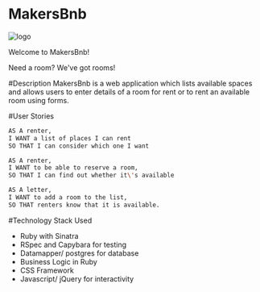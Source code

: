# MakersBnb

![logo](https://user-images.githubusercontent.com/35545618/40311809-d9c7a32a-5d08-11e8-8691-1e54745b7cbf.png)

Welcome to MakersBnb!

Need a room? We've got rooms!

#Description
MakersBnb is a web application which lists available spaces and allows users to enter details of a room for rent or to rent an available room using forms.

#User Stories
```sh
AS A renter,
I WANT a list of places I can rent
SO THAT I can consider which one I want

AS A renter,
I WANT to be able to reserve a room,
SO THAT I can find out whether it\'s available

AS A letter,
I WANT to add a room to the list,
SO THAT renters know that it is available.
```
#Technology Stack Used
- Ruby with Sinatra
- RSpec and Capybara for testing
- Datamapper/ postgres for database
- Business Logic in Ruby
- CSS Framework
- Javascript/ jQuery for interactivity
